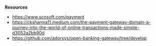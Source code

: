 **Resources**
- https://www.scnsoft.com/payment
- https://cksharma11.medium.com/the-payment-gateway-domain-a-journey-into-the-world-of-online-transactions-made-simple-d3052a2bb90d
- https://github.com/adorsys/open-banking-gateway/tree/develop
